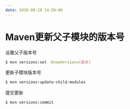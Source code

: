 ```yaml
---
date: 2018-09-20 14:59:00
---
```


# Maven更新父子模块的版本号

设置父子版本号

```sh
$ mvn versions:set -DnewVersion=[版本]
```

<!-- more -->

更新子模块版本号

```sh
$ mvn versions:update-child-modules
```

提交更新

```sh
$ mvn versions:commit
```
